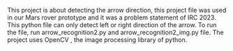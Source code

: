 This project is about detecting the arrow direction, this project file was used in our Mars rover prototype and it was a problem statement of IRC 2023. 
This python file can only detect left or right direction of the arrow.
To run the file, run arrow_recognition2.py and arrow_recognition2_img.py file.
The project uses OpenCV , the image processing library of python. 
